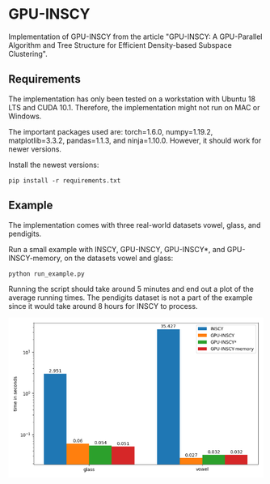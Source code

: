 # GPU-INSCY
Implementation of GPU-INSCY from the article "GPU-INSCY: A GPU-Parallel Algorithm and Tree Structure for Efficient Density-based Subspace Clustering".

## Requirements
The implementation has only been tested on a workstation with Ubuntu 18 LTS and CUDA 10.1. Therefore, the implementation might not run on MAC or Windows.

The important packages used are: torch=1.6.0, numpy=1.19.2, matplotlib=3.3.2, pandas=1.1.3, and ninja=1.10.0. However, it should work for newer versions.

Install the newest versions:
```
pip install -r requirements.txt
```

## Example
The implementation comes with three real-world datasets vowel, glass, and pendigits.

Run a small example with INSCY, GPU-INSCY, GPU-INSCY*, and GPU-INSCY-memory, on the datasets vowel and glass:
```
python run_example.py
```
Running the script should take around 5 minutes and end out a plot of the average running times.
The pendigits dataset is not a part of the example since it would take around 8 hours for INSCY to process.

![plot](example.png)
